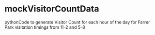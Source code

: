 # mockVisitorCountData
pythonCode to generate Visitor Count for each hour of the day for Farrer Park visitation timings from 11-2 and 5-8
